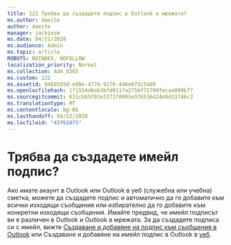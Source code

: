 ```yaml
---
title: 122 Трябва да създадете подпис в Outlook в мрежата?
ms.author: daeite
author: daeite
manager: jackiesm
ms.date: 04/21/2020
ms.audience: Admin
ms.topic: article
ROBOTS: NOINDEX, NOFOLLOW
localization_priority: Normal
ms.collection: Adm_O365
ms.custom: 122
ms.assetid: 9468585d-e98e-4774-9176-44be073c54d0
ms.openlocfilehash: 1f1554d6eb3bfd011fa275bf72708fecaa099b77
ms.sourcegitcommit: 631cbb5f03e5371f0995e976536d24e9d13746c3
ms.translationtype: MT
ms.contentlocale: bg-BG
ms.lasthandoff: 04/22/2020
ms.locfileid: "43761875"
---
```

# <a name="need-to-create-an-email-signature"></a>Трябва да създадете имейл подпис?

Ако имате акаунт в Outlook или Outlook в уеб (служебна или учебна) сметка, можете да създадете подпис и автоматично да го добавите към всички изходящи съобщения или избирателно да го добавите към конкретни изходящи съобщения. Имайте предвид, че имейл подписът ви е различен в Outlook и Outlook в мрежата. За да създадете подписа си с имейл, вижте [Създаване и добавяне на подпис към съобщения в Outlook](https://support.office.com/article/8ee5d4f4-68fd-464a-a1c1-0e1c80bb27f2.aspx) или Създаване и добавяне на имейл подпис в Outlook в [уеб](https://support.office.com/article/5ff9dcfd-d3f1-447b-b2e9-39f91b074ea3.aspx).

